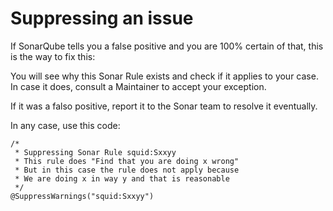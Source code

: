 # Suppressing an issue

If SonarQube tells you a false positive and you are 100% certain of that, this is the way to fix this:

You will see why this Sonar Rule exists and check if it applies to your case.
In case it does, consult a Maintainer to accept your exception.

If it was a falso positive, report it to the Sonar team to resolve it eventually.

In any case, use this code:

```
/*
 * Suppressing Sonar Rule squid:Sxxyy
 * This rule does "Find that you are doing x wrong"
 * But in this case the rule does not apply because
 * We are doing x in way y and that is reasonable
 */
@SuppressWarnings("squid:Sxxyy")
```

